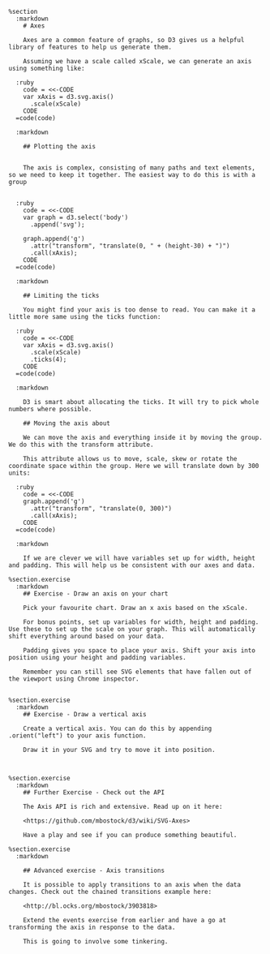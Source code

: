     %section
      :markdown
        # Axes

        Axes are a common feature of graphs, so D3 gives us a helpful library of features to help us generate them.

        Assuming we have a scale called xScale, we can generate an axis using something like:

      :ruby
        code = <<-CODE
        var xAxis = d3.svg.axis()
          .scale(xScale)
        CODE
      =code(code)

      :markdown

        ## Plotting the axis


        The axis is complex, consisting of many paths and text elements, so we need to keep it together. The easiest way to do this is with a group


      :ruby
        code = <<-CODE
        var graph = d3.select('body')
          .append('svg');

        graph.append('g')
          .attr("transform", "translate(0, " + (height-30) + ")")
          .call(xAxis);
        CODE
      =code(code)

      :markdown

        ## Limiting the ticks

        You might find your axis is too dense to read. You can make it a little more same using the ticks function:

      :ruby
        code = <<-CODE
        var xAxis = d3.svg.axis()
          .scale(xScale)
          .ticks(4);
        CODE
      =code(code)

      :markdown

        D3 is smart about allocating the ticks. It will try to pick whole numbers where possible.

        ## Moving the axis about

        We can move the axis and everything inside it by moving the group. We do this with the transform attribute.

        This attribute allows us to move, scale, skew or rotate the coordinate space within the group. Here we will translate down by 300 units:

      :ruby
        code = <<-CODE
        graph.append('g')
          .attr("transform", "translate(0, 300)")
          .call(xAxis);
        CODE
      =code(code)

      :markdown

        If we are clever we will have variables set up for width, height and padding. This will help us be consistent with our axes and data.

    %section.exercise
      :markdown
        ## Exercise - Draw an axis on your chart

        Pick your favourite chart. Draw an x axis based on the xScale.

        For bonus points, set up variables for width, height and padding. Use these to set up the scale on your graph. This will automatically shift everything around based on your data.

        Padding gives you space to place your axis. Shift your axis into position using your height and padding variables.

        Remember you can still see SVG elements that have fallen out of the viewport using Chrome inspector.


    %section.exercise
      :markdown
        ## Exercise - Draw a vertical axis

        Create a vertical axis. You can do this by appending .orient("left") to your axis function.

        Draw it in your SVG and try to move it into position.



    %section.exercise
      :markdown
        ## Further Exercise - Check out the API

        The Axis API is rich and extensive. Read up on it here:

        <https://github.com/mbostock/d3/wiki/SVG-Axes>

        Have a play and see if you can produce something beautiful.

    %section.exercise
      :markdown

        ## Advanced exercise - Axis transitions

        It is possible to apply transitions to an axis when the data changes. Check out the chained transitions example here:

        <http://bl.ocks.org/mbostock/3903818>

        Extend the events exercise from earlier and have a go at transforming the axis in response to the data.

        This is going to involve some tinkering.
